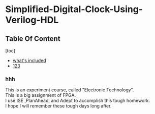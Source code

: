 # Simplified-Digital-Clock-Using-Verilog-HDL
## Table Of Content
[toc]
- [what's included](#123)
- [123](what's-included)
### hhh
This is an experiment course, called "Electronic Technology".  
This is a big assignment of FPGA.  
I use ISE ,PlanAhead, and Adept to accomplish this tough homework.  
I hope I will remember these tough days long after.
